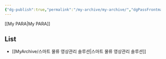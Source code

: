 ```yaml
---
{"dg-publish":true,"permalink":"/my-archive/my-archive/","dgPassFrontmatter":true}
---
```


[[My PARA\|My PARA]]
## List
- [[MyArchive/스마트 물류 영상관리 솔루션\|스마트 물류 영상관리 솔루션]]